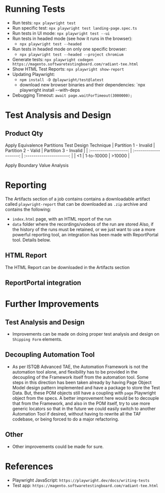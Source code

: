 # Running Tests
- Run tests: `npx playwright test`
- Run specific test: `npx playwright test landing-page.spec.ts`
- Run tests in UI mode: `npx playwright test --ui`
- Run tests in headed mode (see how it runs in the browser):
    - `npx playwright test --headed`
- Run tests in headed mode on only one specific browser:
    - `npx playwright test --headed --project chromium`
- Generate tests: `npx playwright codegen https://magento.softwaretestingboard.com/radiant-tee.html`
- Show HTML Test Reports: `npx playwright show-report`
- Updating Playwright:
     - `npm install -D @playwright/test@latest`
     - download new browser binaries and their dependencies: `npx playwright install --with-deps
- Debugging Timeout: `await page.waitForTimeout(3000000);`

# Test Analysis and Design
## Product Qty
Apply Equivalence Partitions Test Design Technique
| Partition 1 - Invalid | Partition 2 - Valid    | Partition 3 - Invalid    |
| :-------------------: | :--------------------: | :----------------------: |
| <1                    | 1-to-10000             | >10000                   |

Apply Boundary Value Analysis

# Reporting
The Artifacts section of a job contains contains a downloadable artifact called `playwright-report`
that can be downloaded as `.zip` archive and contains the following:
- `index.html` page, with an HTML report of the run
- `data` folder where the recordings/vodeos of the run are stored
Also, if the history of the runs must be retained, or we just want to use a more powerful reporting tool,
an integration has been made with ReportPortal tool. Details below.
## HTML Report
The HTML Report can be downloaded in the Artifacts section 
## ReportPortal integration

# Further Improvements
## Test Analysis and Design
- Improvements can be made on doing proper test analysis and design on `Shipping Form` elements.
## Decoupling Automation Tool
- As per ISTQB Advanced TAE, the Automation Framework is not the automation tool alone, and flexibility has to
be provided in the decoupling of the Framework itself from the automation tool. Some steps in this direction has
been taken already by having Page Object Model design pattern implemented and have a package to store the Test Data.
But, these POM objects still have a coupling with `page` Playwright object from the specs. A better improvement here
would be to decouple that from the Framework, and also in the POM itself, try to use more generic locators so that
in the future we could easily switch to another Automation Tool if desired, without having to rewrite all the TAF codebase,
or being forced to do a major refactoring.
## Other
- Other improvements could be made for sure.

# References
- Playwright JavaScript: `https://playwright.dev/docs/writing-tests`
- Test app: `https://magento.softwaretestingboard.com/radiant-tee.html`